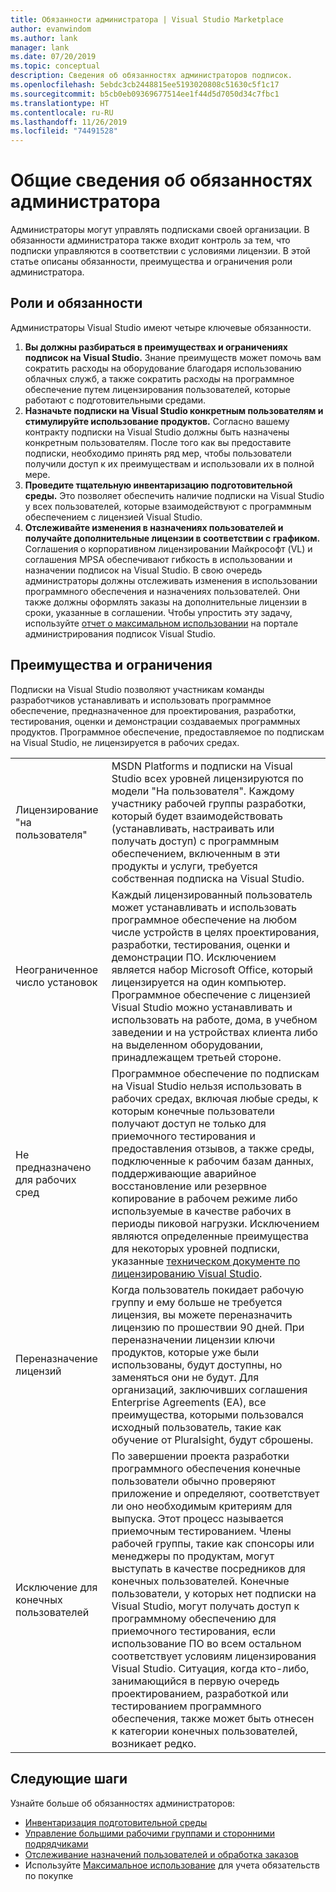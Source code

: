 ```yaml
---
title: Обязанности администратора | Visual Studio Marketplace
author: evanwindom
ms.author: lank
manager: lank
ms.date: 07/20/2019
ms.topic: conceptual
description: Сведения об обязанностях администраторов подписок.
ms.openlocfilehash: 5ebdc3cb2448815ee5193020808c51630c5f1c17
ms.sourcegitcommit: b5cb0eb09369677514ee1f44d5d7050d34c7fbc1
ms.translationtype: HT
ms.contentlocale: ru-RU
ms.lasthandoff: 11/26/2019
ms.locfileid: "74491528"
---
```

# <a name="overview-of-administrator-responsibilities"></a>Общие сведения об обязанностях администратора
Администраторы могут управлять подписками своей организации.  В обязанности администратора также входит контроль за тем, что подписки управляются в соответствии с условиями лицензии. В этой статье описаны обязанности, преимущества и ограничения роли администратора.

## <a name="roles--responsibilities"></a>Роли и обязанности
Администраторы Visual Studio имеют четыре ключевые обязанности.

1. **Вы должны разбираться в преимуществах и ограничениях подписок на Visual Studio.** Знание преимуществ может помочь вам сократить расходы на оборудование благодаря использованию облачных служб, а также сократить расходы на программное обеспечение путем лицензирования пользователей, которые работают с подготовительными средами. 
2. **Назначьте подписки на Visual Studio конкретным пользователям и стимулируйте использование продуктов.** Согласно вашему контракту подписки на Visual Studio должны быть назначены конкретным пользователям. После того как вы предоставите подписки, необходимо принять ряд мер, чтобы пользователи получили доступ к их преимуществам и использовали их в полной мере.
3. **Проведите тщательную инвентаризацию подготовительной среды.** Это позволяет обеспечить наличие подписки на Visual Studio у всех пользователей, которые взаимодействуют с программным обеспечением с лицензией Visual Studio. 
4. **Отслеживайте изменения в назначениях пользователей и получайте дополнительные лицензии в соответствии с графиком.** Соглашения о корпоративном лицензировании Майкрософт (VL) и соглашения MPSA обеспечивают гибкость в использовании и назначении подписок на Visual Studio. В свою очередь администраторы должны отслеживать изменения в использовании программного обеспечения и назначениях пользователей. Они также должны оформлять заказы на дополнительные лицензии в сроки, указанные в соглашении.  Чтобы упростить эту задачу, используйте [отчет о максимальном использовании](maximum-usage.md) на портале администрирования подписок Visual Studio. 

## <a name="benefits-and-limitations"></a>Преимущества и ограничения
Подписки на Visual Studio позволяют участникам команды разработчиков устанавливать и использовать программное обеспечение, предназначенное для проектирования, разработки, тестирования, оценки и демонстрации создаваемых программных продуктов. Программное обеспечение, предоставляемое по подпискам на Visual Studio, не лицензируется в рабочих средах.

|                                          |                         |
|------------------------------------------|----------------------------------------------------------------------------------------------------------------------------------------------------------------------------------------------------------------------------------------------------------------------------------------------------------------------------------------------------------------------------------------------------------------------------------------------------------------------------------------------------------------------------------------------------------------------------------------------------------------------------|
| Лицензирование "на пользователя"                     | MSDN Platforms и подписки на Visual Studio всех уровней лицензируются по модели "На пользователя". Каждому участнику рабочей группы разработки, который будет взаимодействовать (устанавливать, настраивать или получать доступ) с программным обеспечением, включенным в эти продукты и услуги, требуется собственная подписка на Visual Studio.                                                                                                                                                                                                                                                                                                                                  |
| Неограниченное число установок                  | Каждый лицензированный пользователь может устанавливать и использовать программное обеспечение на любом числе устройств в целях проектирования, разработки, тестирования, оценки и демонстрации ПО. Исключением является набор Microsoft Office, который лицензируется на один компьютер. Программное обеспечение с лицензией Visual Studio можно устанавливать и использовать на работе, дома, в учебном заведении и на устройствах клиента либо на выделенном оборудовании, принадлежащем третьей стороне.                                                                                                                                                                                                                                  |
| Не предназначено для рабочих сред | Программное обеспечение по подпискам на Visual Studio нельзя использовать в рабочих средах, включая любые среды, к которым конечные пользователи получают доступ не только для приемочного тестирования и предоставления отзывов, а также среды, подключенные к рабочим базам данных, поддерживающие аварийное восстановление или резервное копирование в рабочем режиме либо используемые в качестве рабочих в периоды пиковой нагрузки. Исключением являются определенные преимущества для некоторых уровней подписки, указанные [техническом документе по лицензированию Visual Studio](https://aka.ms/vslicensing).                                                                                            |
| Переназначение лицензий                     | Когда пользователь покидает рабочую группу и ему больше не требуется лицензия, вы можете переназначить лицензию по прошествии 90 дней. При переназначении лицензии ключи продуктов, которые уже были использованы, будут доступны, но заменяться они не будут. Для организаций, заключивших соглашения Enterprise Agreements (EA), все преимущества, которыми пользовался исходный пользователь, такие как обучение от Pluralsight, будут сброшены.                                                                                                                                                                                                                                                 |
| Исключение для конечных пользователей                  | По завершении проекта разработки программного обеспечения конечные пользователи обычно проверяют приложение и определяют, соответствует ли оно необходимым критериям для выпуска. Этот процесс называется приемочным тестированием. Члены рабочей группы, такие как спонсоры или менеджеры по продуктам, могут выступать в качестве посредников для конечных пользователей. Конечные пользователи, у которых нет подписки на Visual Studio, могут получать доступ к программному обеспечению для приемочного тестирования, если использование ПО во всем остальном соответствует условиям лицензирования Visual Studio. Ситуация, когда кто-либо, занимающийся в первую очередь проектированием, разработкой или тестированием программного обеспечения, также может быть отнесен к категории конечных пользователей, возникает редко. |

## <a name="next-steps"></a>Следующие шаги
Узнайте больше об обязанностях администраторов:
- [Инвентаризация подготовительной среды](admin-inventory.md)
- [Управление большими рабочими группами и сторонними подрядчиками](manage-teams.md)
- [Отслеживание назначений пользователей и обработка заказов](assignments-orders.md)
- Используйте [Максимальное использование](maximum-usage.md) для учета обязательств по покупке
